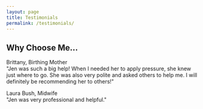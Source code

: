 ```yaml
---
layout: page
title: Testimonials
permalink: /testimonials/
---
```


## Why Choose Me...

Brittany, Birthing Mother  
"Jen was such a big help! When I needed her to apply pressure, she knew just where to go. She was also very polite and asked others to help me. I will definitely be recommending her to others!"

Laura Bush, Midwife   
"Jen was very professional and helpful."
